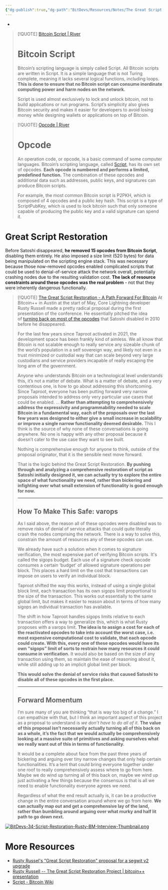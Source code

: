 ```yaml
---
{"dg-publish":true,"dg-path":"BitDevs/Resources/Notes/The Great Script Restoration - A Path Forward For Bitcoin.md","permalink":"/bit-devs/resources/notes/the-great-script-restoration-a-path-forward-for-bitcoin/","title":"The Great Script Restoration - A Path Forward For Bitcoin","tags":["bitcoin","bitdevs","socratic-34"],"noteIcon":"3","created":"2024-05-17T11:15:07.840-10:00","updated":"2024-05-19T14:28:41.956-10:00"}
---
```


-

> [!QUOTE] [Bitcoin Script | River](https://river.com/learn/terms/s/script-bitcoin/)
> # Bitcoin Script
> 
> Bitcoin’s scripting language is simply called Script. All Bitcoin scripts are written in Script. It is a simple language that is not Turing complete, meaning it lacks several logical functions, including loops. **This is done to ensure that no Bitcoin script can consume inordinate computing power and harm nodes on the network.**
> 
> Script is used almost exclusively to lock and unlock bitcoin, not to build applications or run programs. Script’s simplicity also gives Bitcoin security and makes it easier for developers to avoid losing money while designing wallets or applications on top of Bitcoin.

> [!QUOTE] [Opcode | River](https://river.com/learn/terms/o/opcode/)
> # Opcode
> 
> An operation code, or opcode, is a basic command of some computer languages. Bitcoin’s scripting language, called [Script](https://river.com/learn/terms/s/script-bitcoin/), has its own set of opcodes. **Each opcode is numbered and performs a limited, predefined function.** The combination of these opcodes and additional data such as addresses, public keys, and signatures can produce Bitcoin scripts.
> 
> For example, the most common Bitcoin script is P2PKH, which is composed of 4 opcodes and a public key hash. This script is a type of ScriptPubKey, which is used to lock bitcoin such that only someone capable of producing the public key and a valid signature can spend it.

# Great Script Restoration

Before Satoshi disappeared, **he removed 15 opcodes from Bitcoin Script**, disabling them entirely. He also imposed a size limit (520 bytes) for data being manipulated on the scripting engine stack. This was necessary because those now-removed opcodes enabled complicated scripts that could be used to denial-of-service attack the network overall, potentially crashing nodes due to the resulting validation cost. **The lack of resource constraints around these opcodes was the real problem** - not that they were inherently dangerous functionally.

> [!QUOTE] [The Great Script Restoration - A Path Forward For Bitcoin](https://bitcoinmagazine.com/technical/the-great-script-restoration-a-path-forward-for-bitcoin)
> At Bitcoin++ in Austin at the start of May, Core Lightning developer Rusty Russell made a pretty radical proposal during the first presentation of the conference. He essentially pitched the idea of [turning back on most of the opcodes](https://github.com/bitcoin/bips/blob/c2f268e83031b9b67e798c5c72a1171bfc463d1f/bip-unknown-var-budget-script.mediawiki) that Satoshi disabled in 2010 before he disappeared.
> 
> For the last few years since Taproot activated in 2021, the development space has been frankly kind of aimless. We all know that Bitcoin is not scalable enough to really service any sizeable chunk of the world’s population in a self sovereign way, and likely not even in a trust minimized or custodial way that can scale beyond very large custodians and service providers incapable of really escaping the long arm of the government.
> 
> Anyone who understands Bitcoin on a technological level understands this, it’s not a matter of debate. What is a matter of debate, and a very contentious one, is how to go about addressing this shortcoming. Since Taproot, everyone has been putting forward very narrow proposals intended to address only very particular use cases that could be enabled.
> ...
> **Rather than attempting to comprehensively address the expressivity and programmability needed to scale Bitcoin in a fundamental way, each of the proposals over the last few years was designed to either give a small increase in scalability or improve a single narrow functionality deemed desirable.** This I think is the source of why none of these conversations is going anywhere. No one is happy with any other proposal because it doesn’t cater to the use case they want to see built.
> 
> Nothing is comprehensive enough for anyone to think, outside of the proposal originator, that it is the sensible next move forward.
> 
> That is the logic behind the Great Script Restoration. **By pushing through and analyzing a comprehensive restoration of script as Satoshi initially designed it, we can actually try to explore the entire space of what functionality we need, rather than bickering and infighting over what small extension of functionality is good enough for now.**
> 
> ---
> 
> ## How To Make This Safe: varops
> 
> As I said above, the reason all of these opcodes were disabled was to remove risks of denial of service attacks that could quite literally crash the nodes comprising the network. There is a way to solve this, constrain the amount of resources any of these opcodes can use.
> 
> We already have such a solution when it comes to signature verification, the most expensive part of verifying Bitcoin scripts. It's called the sigops budget. Each use of a signature check opcode consumes a certain ‘budget’ of allowed signature operations per block. This places a hard limit on the cost that transactions can impose on users to verify an individual block.
> 
> Taproot shifted the way this works, instead of using a single global block limit, each transaction has its own sigops limit proportional to the size of the transaction. This works out essentially to the same global limit, but makes it easier to reason about in terms of how many sigops an individual transaction has available.
> 
> The shift in how Taproot handles sigops limits relative to each transaction offers a way to generalize this, which is what Rusty proposes with a varops limit. **The idea is to assign a cost for each of the reactivated opcodes to take into account the worst case, i.e. most expensive computational cost to validate, that each opcode could create. With this, every one of these opcodes would have its own “sigops” limit of sorts to restrain how many resources it could consume in verification.** It would also be based on the size of any transaction using them, so maintain the ease of reasoning about it, while still adding up to an implicit global limit per block.
> 
> **This would solve the denial of service risks that caused Satoshi to disable all of these opcodes in the first place.**
> 
> ---
> 
> ## Forward Momentum
> 
> I’m sure many of you are thinking “that is way too big of a change.” I can empathize with that, but I think an important aspect of this project as a proposal to understand is _we don’t have to do all of it_. **The value of this proposal isn’t necessarily actually turning all of this back on as a whole, it’s the fact that we would actually be comprehensively looking at a massive suite of primitives and asking ourselves what we really want out of this in terms of functionality.**
> 
> It would be a complete about face from the past three years of bickering and arguing over tiny narrow changes that only help certain functionalities. It’s a tent that could bring everyone together under one roof to really comprehensively assess where to go from here. Maybe we do wind up turning all of this back on, maybe we wind up just activating a few things because the consensus is that is all we need to enable functionality everyone agrees we need.
> 
> Regardless of what the end result actually is, it can be a productive change in the entire conversation around where we go from here. **We can actually map out and get a comprehensive lay of the land, rather than bumbling around arguing over what murky and half lit path to go down next.**

[![BitDevs-34-Script-Restoration-Rusty-BM-Interview-Thumbnail.png](/img/user/para/artifacts/BitDevs-34-Script-Restoration-Rusty-BM-Interview-Thumbnail.png)](https://youtu.be/GOzMYoIBJlc)

# More Resources
- [Rusty Russel's "Great Script Restoration" proposal for a segwit v2 upgrade](https://github.com/rustyrussell/bips/blob/c2f268e83031b9b67e798c5c72a1171bfc463d1f/bip-unknown-var-budget-script.mediawiki)
- [Rusty Russell -- The Great Script Restoration Project | bitcoin++ presentation](https://youtu.be/rSp8918HLnA?feature=shared)
- [Script - Bitcoin Wiki](https://en.bitcoin.it/wiki/Script)

